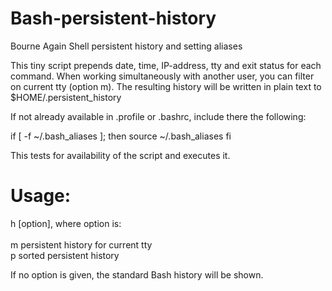 # Bash-persistent-history

Bourne Again Shell persistent history and setting aliases

This tiny script prepends date, time, IP-address, tty and exit status for each command.
When working simultaneously with another user, you can filter on current tty (option m).
The resulting history will be written in plain text to $HOME/.persistent_history

If not already available in .profile or .bashrc, include there the following:

if [ -f ~/.bash_aliases ]; then
    source ~/.bash_aliases
fi

This tests for availability of the script and executes it.

# Usage:<br>

h [option], where option is:<br><br>
m persistent history for current tty<br>
p sorted persistent history

If no option is given, the standard Bash history will be shown.
